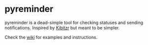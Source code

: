 # pyreminder

pyreminder is a dead-simple tool for checking statuses and sending notifications. Inspired by [Kibitzr](https://kibitzr.github.io/) but meant to be simpler.

Check the [wiki](https://github.com/haondt/pyreminder/wiki/Installation) for examples and instructions.
